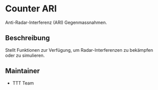 # Counter ARI

Anti-Radar-Interferenz (ARI) Gegenmassnahmen.

## Beschreibung

Stellt Funktionen zur Verfügung, um Radar-Interferenzen zu bekämpfen oder zu simulieren.

## Maintainer

- TTT Team
